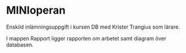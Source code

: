 # MINIoperan
Enskild inlämningsuppgift i kursen DB med Krister Trangius som lärare.

I mappen Rapport ligger rapporten om arbetet samt diagram över databasen.
